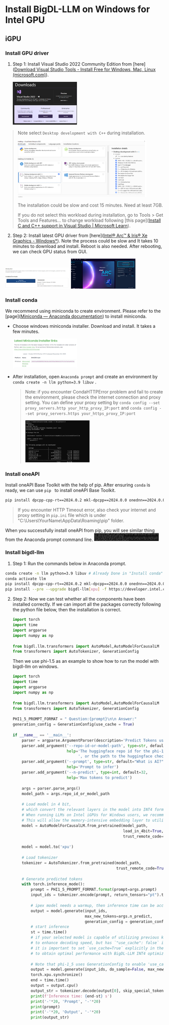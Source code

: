 # Install BigDL-LLM on Windows for Intel GPU

## iGPU

### Install GPU driver

1. Step 1: Install Visual Studio 2022 Community Edition from [here]([Download Visual Studio Tools - Install Free for Windows, Mac, Linux (microsoft.com)](https://visualstudio.microsoft.com/downloads/)). 

   <img src="./figs/fig1.png"  style="zoom:20%;" />

> Note select `Desktop development with C++` during installation. 
>
> <img src="./figs/fig2.png" alt="image-20240221102252560" style="zoom:40%;" />
>
> The installation could be slow and cost 15 minutes. Need at least 7GB. 
>
> If you do not select this workload during installation, go to Tools > Get Tools and Features... to change workload following [this page]([Install C and C++ support in Visual Studio | Microsoft Learn](https://learn.microsoft.com/en-us/cpp/build/vscpp-step-0-installation?view=msvc-170#step-4---choose-workloads)). 

2. Step 2: Install latest GPU driver from [here]([Intel® Arc™ & Iris® Xe Graphics - Windows*](https://www.intel.com/content/www/us/en/download/785597/intel-arc-iris-xe-graphics-windows.html)). Note the process could be slow and It takes 10 minutes to download and install. Reboot is also needed.  After rebooting, we can check GPU status from GUI. 

<img src="./figs/fig3.png" alt="image-20240221102217795" style="zoom:20%;" />

<img src="./figs/fig4.png" alt="image-20240221105834031" style="zoom:20%;" />

### Install conda

We recommend using miniconda to create environment. Please refer to the [page]([Miniconda — Anaconda documentation](https://docs.anaconda.com/free/miniconda/)) to install miniconda. 

* Choose windows miniconda installer. Download and install. It takes a few minutes. 

  <img src="./figs/fig5.png" alt="image-20240221110402278" style="zoom:20%;" />

* After installation, open `Anaconda prompt` and create an environment by `conda create -n llm python=3.9 libuv` . 

  > Note: if you encounter CondaHTTPError problem and fail to create the environment, please check the internet connection and proxy setting. You can define your proxy setting by `conda config --set proxy_servers.http your_http_proxy_IP:port` and `conda config --set proxy_servers.https your_https_proxy_IP:port`
  >
  > <img src="./figs/fig6.png" alt="image-20240221122852777" style="zoom:20%;" />

### Install oneAPI 

 Install oneAPI Base Toolkit with the help of pip. After ensuring  `conda` is ready, we can use `pip ` to install oneAPI Base Toolkit. 

```bash
pip install dpcpp-cpp-rt==2024.0.2 mkl-dpcpp==2024.0.0 onednn==2024.0.0
```

> If you encounter HTTP Timeout error, also check your internet and proxy setting in `pip.ini` file which is under "C:\Users\YourName\AppData\Roaming\pip"  folder. 

When you successfully install oneAPI from pip, you will see similar thing from the Anaconda prompt command line. <img src="./figs/fig7.png" alt="image-20240221130508668" style="zoom:20%;" />

### Install bigdl-llm

1. Step 1: Run the commands below in Anaconda prompt. 

```bash
conda create -n llm python=3.9 libuv # Already Done in "Install conda" section
conda activate llm
pip install dpcpp-cpp-rt==2024.0.2 mkl-dpcpp==2024.0.0 onednn==2024.0.0 # Already done in "Install oneAPI" section
pip install --pre --upgrade bigdl-llm[xpu] -f https://developer.intel.com/ipex-whl-stable-xpu
```


2. Step 2: Now we can test whether all the components have been installed correctly. If we can import all the packages correctly following the python file below, then the installation is correct. 
   ```python
   import torch
   import time
   import argparse
   import numpy as np
   
   from bigdl.llm.transformers import AutoModel,AutoModelForCausalLM
   from transformers import AutoTokenizer, GenerationConfig
   ```

   Then we use phi-1.5 as an example to show how to run the model with bigdl-llm on windows. 
   ```python
   import torch
   import time
   import argparse
   import numpy as np
   
   from bigdl.llm.transformers import AutoModel,AutoModelForCausalLM
   from transformers import AutoTokenizer, GenerationConfig
   
   PHI1_5_PROMPT_FORMAT = " Question:{prompt}\n\n Answer:"
   generation_config = GenerationConfig(use_cache = True)
   
   if __name__ == '__main__':
       parser = argparse.ArgumentParser(description='Predict Tokens using `generate()` API for phi-1_5 model')
       parser.add_argument('--repo-id-or-model-path', type=str, default="C://Users/zhicunlv/OneDrive - Intel Corporation/Desktop/issues/demo/models/phi-1_5",
                           help='The huggingface repo id for the phi-1_5 model to be downloaded'
                                ', or the path to the huggingface checkpoint folder')
       parser.add_argument('--prompt', type=str, default="What is AI?",
                           help='Prompt to infer')
       parser.add_argument('--n-predict', type=int, default=32,
                           help='Max tokens to predict')
   
       args = parser.parse_args()
       model_path = args.repo_id_or_model_path
   
       # Load model in 4 bit,
       # which convert the relevant layers in the model into INT4 format
       # When running LLMs on Intel iGPUs for Windows users, we recommend setting `cpu_embedding=True` in the from_pretrained function.
       # This will allow the memory-intensive embedding layer to utilize the CPU instead of iGPU.
       model = AutoModelForCausalLM.from_pretrained(model_path,
                                                    load_in_4bit=True,
                                                    trust_remote_code=True)
   
       model = model.to('xpu')
   
       # Load tokenizer
       tokenizer = AutoTokenizer.from_pretrained(model_path,
                                                 trust_remote_code=True)
       
       # Generate predicted tokens
       with torch.inference_mode():
           prompt = PHI1_5_PROMPT_FORMAT.format(prompt=args.prompt)
           input_ids = tokenizer.encode(prompt, return_tensors="pt").to('xpu')
   
           # ipex model needs a warmup, then inference time can be accurate
           output = model.generate(input_ids,
                                   max_new_tokens=args.n_predict,
                                   generation_config = generation_config)
           # start inference
           st = time.time()
           # if your selected model is capable of utilizing previous key/value attentions
           # to enhance decoding speed, but has `"use_cache": false` in its model config,
           # it is important to set `use_cache=True` explicitly in the `generate` function
           # to obtain optimal performance with BigDL-LLM INT4 optimizations
   
           # Note that phi-1_5 uses GenerationConfig to enable 'use_cache'
           output = model.generate(input_ids, do_sample=False, max_new_tokens=args.n_predict, generation_config = generation_config)
           torch.xpu.synchronize()
           end = time.time()
           output = output.cpu()
           output_str = tokenizer.decode(output[0], skip_special_tokens=True)
           print(f'Inference time: {end-st} s')
           print('-'*20, 'Prompt', '-'*20)
           print(prompt)
           print('-'*20, 'Output', '-'*20)
           print(output_str)
   ```

   

